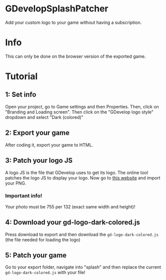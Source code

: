 # GDevelopSplashPatcher
Add your custom logo to your game without having a subscription.

# Info
This can only be done on the browser version of the exported game.

# Tutorial

## 1: Set info

Open your project, go to Game settings and then Properties. Then, click on "Branding and Loading screen". Then click on the "GDevelop logo style" dropdown and select "Dark (colored)"

## 2: Export your game

After coding it, export your game to HTML. 

## 3: Patch your logo JS

A logo JS is the file that GDevelop uses to get its logo. The online tool patches the logo JS to display your logo. Now go to [this website](https://errivi.github.io/GDevelopSplashPatcher/tool.html) and import your PNG.

### Important info!

Your photo must be 755 per 132 (exact same width and height)!

## 4: Download your gd-logo-dark-colored.js

Press download to export and then download the ```gd-logo-dark-colored.js``` (the file needed for loading the logo)

## 5: Patch your game

Go to your export folder, navigate into "splash" and then replace the current ```gd-logo-dark-colored.js``` with your file!


